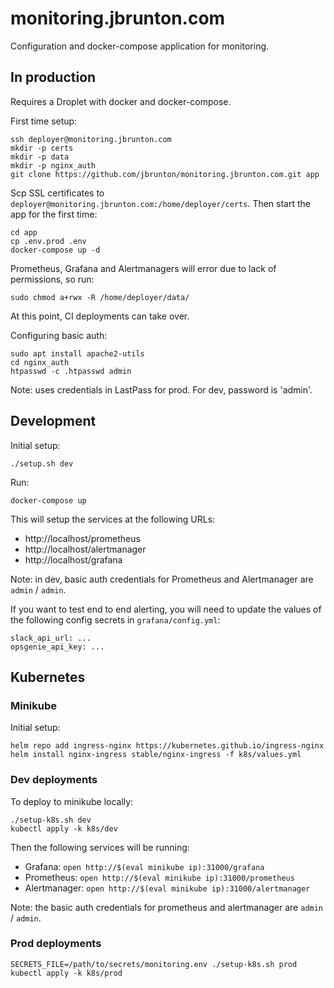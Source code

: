 # monitoring.jbrunton.com

Configuration and docker-compose application for monitoring.

## In production

Requires a Droplet with docker and docker-compose.

First time setup:

    ssh deployer@monitoring.jbrunton.com
    mkdir -p certs
    mkdir -p data
    mkdir -p nginx_auth
    git clone https://github.com/jbrunton/monitoring.jbrunton.com.git app
    
Scp SSL certificates to `deployer@monitoring.jbrunton.com:/home/deployer/certs`. Then start the app for the first time:

    cd app
    cp .env.prod .env
    docker-compose up -d

Prometheus, Grafana and Alertmanagers will error due to lack of permissions, so run:

    sudo chmod a+rwx -R /home/deployer/data/

At this point, CI deployments can take over.

Configuring basic auth:

    sudo apt install apache2-utils
    cd nginx_auth
    htpasswd -c .htpasswd admin

Note: uses credentials in LastPass for prod. For dev, password is 'admin'.

## Development

Initial setup:

    ./setup.sh dev

Run:

    docker-compose up

This will setup the services at the following URLs:

* http://localhost/prometheus
* http://localhost/alertmanager
* http://localhost/grafana

Note: in dev, basic auth credentials for Prometheus and Alertmanager are `admin` / `admin`.

If you want to test end to end alerting, you will need to update the values of the following config secrets in `grafana/config.yml`:

    slack_api_url: ...
    opsgenie_api_key: ...

## Kubernetes

### Minikube

Initial setup:

    helm repo add ingress-nginx https://kubernetes.github.io/ingress-nginx
    helm install nginx-ingress stable/nginx-ingress -f k8s/values.yml

### Dev deployments

To deploy to minikube locally:

    ./setup-k8s.sh dev
    kubectl apply -k k8s/dev

Then the following services will be running:

* Grafana: `open http://$(eval minikube ip):31000/grafana`
* Prometheus: `open http://$(eval minikube ip):31000/prometheus`
* Alertmanager: `open http://$(eval minikube ip):31000/alertmanager`

Note: the basic auth credentials for prometheus and alertmanager are `admin` / `admin`.

### Prod deployments

    SECRETS_FILE=/path/to/secrets/monitoring.env ./setup-k8s.sh prod
    kubectl apply -k k8s/prod
